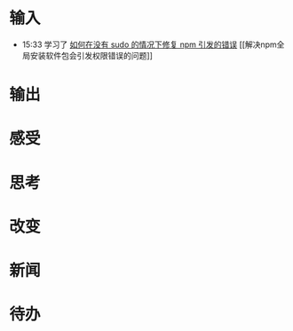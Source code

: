 # 输入
- 15:33 学习了 [如何在没有 sudo 的情况下修复 npm 引发的错误](https://stackoverflow.com/questions/16151018/how-to-fix-npm-throwing-error-without-sudo)
  [[解决npm全局安装软件包会引发权限错误的问题]]

# 输出

# 感受

# 思考

# 改变

# 新闻

# 待办